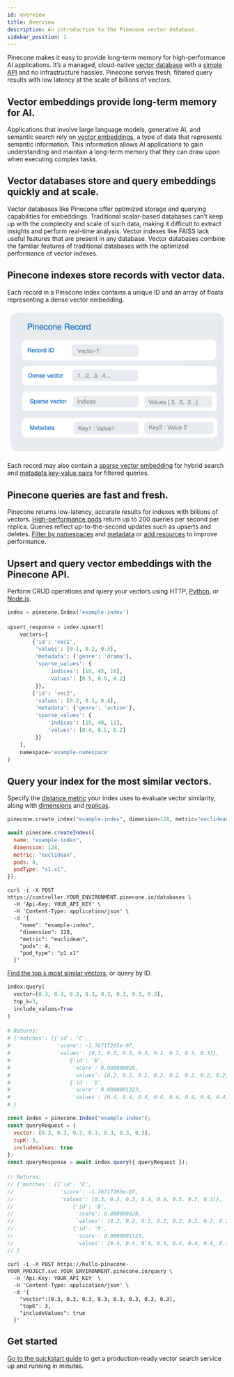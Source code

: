 ```yaml
---
id: overview
title: Overview
description: An introduction to the Pinecone vector database.
sidebar_position: 1
---
```


Pinecone makes it easy to provide long-term memory for high-performance AI applications. It’s a managed, cloud-native [vector database](https://www.pinecone.io/learn/vector-database/) with a [simple API](https://docs.pinecone.io/reference/) and no infrastructure hassles. Pinecone serves fresh, filtered query results with low latency at the scale of billions of vectors.

## Vector embeddings provide long-term memory for AI.

Applications that involve large language models, generative AI, and semantic search rely on [vector embeddings](https://www.pinecone.io/learn/vector-embeddings-for-developers/), a type of data that represents semantic information. This information allows AI applications to gain understanding and maintain a long-term memory that they can draw upon when executing complex tasks. 

## Vector databases store and query embeddings quickly and at scale.

Vector databases like Pinecone offer optimized storage and querying capabilities for embeddings. Traditional scalar-based databases can’t keep up with the complexity and scale of such data, making it difficult to extract insights and perform real-time analysis. Vector indexes like FAISS lack useful features that are present in any database. Vector databases combine the familiar features of traditional databases with the optimized performance of vector indexes.

## Pinecone indexes store records with vector data.

Each record in a Pinecone index contains a unique ID and an array of floats representing a dense vector embedding. 

  ![Pinecone record diagram](https://raw.githubusercontent.com/pinecone-io/img/main/record-diagram.png)

Each record may also contain a [sparse vector embedding](https://docs.pinecone.io/docs/hybrid-search) for hybrid search and [metadata key-value pairs](https://docs.pinecone.io/docs/metadata-filtering) for filtered queries.

## Pinecone queries are fast and fresh.

Pinecone returns low-latency, accurate results for indexes with billions of vectors. [High-performance pods](https://docs.pinecone.io/docs/indexes#p2-pods) return up to 200 queries per second per replica. Queries reflect up-to-the-second updates such as upserts and deletes. [Filter by namespaces](https://docs.pinecone.io/docs/namespaces) and [metadata](https://docs.pinecone.io/docs/metadata-filtering) or [add resources](https://docs.pinecone.io/docs/scaling-indexes) to improve performance.

## Upsert and query vector embeddings with the Pinecone API.

Perform CRUD operations and query your vectors using HTTP, [Python](https://docs.pinecone.io/docs/python-client), or [Node.js](https://docs.pinecone.io/docs/node-client).

```python
index = pinecone.Index('example-index') 

upsert_response = index.upsert(
    vectors=[
        {'id': 'vec1',
         'values': [0.1, 0.2, 0.3],
         'metadata': {'genre': 'drama'},
         'sparse_values': {
             'indices': [10, 45, 16],
             'values': [0.5, 0.5, 0.2]
         }},
        {'id': 'vec2',
         'values': [0.2, 0.3, 0.4],
         'metadata': {'genre': 'action'},
         'sparse_values': {
             'indices': [15, 40, 11],
             'values': [0.4, 0.5, 0.2]
         }}
    ],
    namespace='example-namespace'
)
```

## Query your index for the most similar vectors.

Specify the [distance metric](https://docs.pinecone.io/docs/indexes#distance-metrics) your index uses to evaluate vector similarity, along with [dimensions](https://docs.pinecone.io/docs/manage-indexes#creating-an-index) and [replicas](https://docs.pinecone.io/docs/manage-indexes#replicas).

```python
pinecone.create_index("example-index", dimension=128, metric="euclidean", pods=4, pod_type="s1.x1")
```
```js
await pinecone.createIndex({
  name: "example-index",
  dimension: 128,
  metric: "euclidean",
  pods: 4,
  podType: "s1.x1",
});
```
```shell curl
curl -i -X POST https://controller.YOUR_ENVIRONMENT.pinecone.io/databases \
  -H 'Api-Key: YOUR_API_KEY' \
  -H 'Content-Type: application/json' \
  -d '{
    "name": "example-index",
    "dimension": 128,
    "metric": "euclidean",
    "pods": 4,
    "pod_type": "p1.x1"
  }'
```

[Find the top `k` most similar vectors](https://docs.pinecone.io/docs/query-data#sending-a-query), or query by ID.

```python
index.query(
  vector=[0.3, 0.3, 0.3, 0.3, 0.3, 0.3, 0.3, 0.3],
  top_k=3,
  include_values=True
)

# Returns:
# {'matches': [{'id': 'C',
#               'score': -1.76717265e-07,
#               'values': [0.3, 0.3, 0.3, 0.3, 0.3, 0.3, 0.3, 0.3]},
#                   {'id': 'B',
#                    'score': 0.080000028,
#                    'values': [0.2, 0.2, 0.2, 0.2, 0.2, 0.2, 0.2, 0.2]},
#                   {'id': 'D',
#                    'score': 0.0800001323,
#                    'values': [0.4, 0.4, 0.4, 0.4, 0.4, 0.4, 0.4, 0.4]}],
# }
```
```js
const index = pinecone.Index("example-index");
const queryRequest = {
  vector: [0.3, 0.3, 0.3, 0.3, 0.3, 0.3, 0.3],
  topK: 3,
  includeValues: true
};
const queryResponse = await index.query({ queryRequest });

// Returns:
// {'matches': [{'id': 'C',
//               'score': -1.76717265e-07,
//               'values': [0.3, 0.3, 0.3, 0.3, 0.3, 0.3, 0.3, 0.3]},
//                   {'id': 'B',
//                    'score': 0.080000028,
//                    'values': [0.2, 0.2, 0.2, 0.2, 0.2, 0.2, 0.2, 0.2]},
//                   {'id': 'D',
//                    'score': 0.0800001323,
//                    'values': [0.4, 0.4, 0.4, 0.4, 0.4, 0.4, 0.4, 0.4]}],
// }
```
```shell curl
curl -i -X POST https://hello-pinecone-YOUR_PROJECT.svc.YOUR_ENVIRONMENT.pinecone.io/query \
  -H 'Api-Key: YOUR_API_KEY' \
  -H 'Content-Type: application/json' \
  -d '{
    "vector":[0.3, 0.3, 0.3, 0.3, 0.3, 0.3, 0.3, 0.3],
    "topK": 3,
    "includeValues": true
  }'
```

## Get started

[Go to the quickstart guide](https://docs.pinecone.io/docs/quickstart) to get a production-ready vector search service up and running in minutes.
